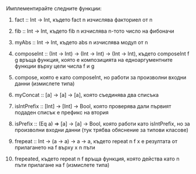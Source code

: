 Имплементирайте следните функции:

1. fact :: Int -> Int, където fact n изчислява факториел от n

2. fib :: Int -> Int, където fib n изчислява n-тото число на фибоначи

3. myAbs :: Int -> Int, където abs n изчислява модул от n

4. composeInt :: (Int -> Int) -> (Int -> Int) -> (Int -> Int), където composeInt f g връща функция, която е композицията на едноаргументните     
   функции върху цели числа f и g

5. compose, която е като composeInt, но работи за произволни входни данни (измислете типа)

6. myConcat :: [a] -> [a] -> [a], която съединява два списъка

7. isIntPrefix :: [Int] -> [Int] -> Bool, която проверява дали първият подаден списък е префикс на втория

8. isPrefix :: (Eq a) => [a] -> [a] -> Bool, която работи като isIntPrefix, но за произволни входни данни (тук трябва обяснение за типови класове)

9. frepeat :: Int -> (a -> a) -> a -> a, където repeat n f x е резултата от прилагането на f върху x n пъти

10. frepeated, където repeat n f връща функция, която действа като n пъти прилагане на f (измислете типа)
